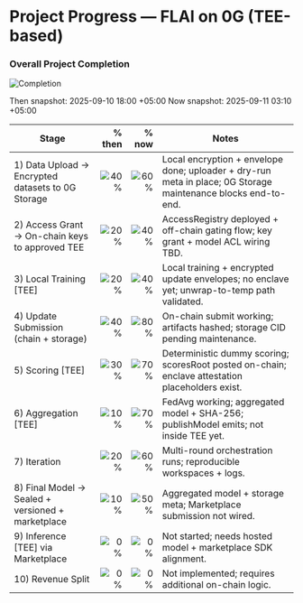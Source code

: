 # Project Progress — FLAI on 0G (TEE-based)

<!-- OVERALL_START -->
### Overall Project Completion
![Completion](https://img.shields.io/badge/completion-40%25-orange)
<!-- OVERALL_END -->

Then snapshot: 2025-09-10 18:00 +05:00
Now snapshot:  2025-09-11 03:10 +05:00

| Stage | % then | % now | Notes |
|---|---:|---:|---|
| 1) Data Upload → Encrypted datasets to 0G Storage | ![40%](https://img.shields.io/badge/-40%25-orange) | ![60%](https://img.shields.io/badge/-60%25-yellow) | Local encryption + envelope done; uploader + dry-run meta in place; 0G Storage maintenance blocks end-to-end. |
| 2) Access Grant → On-chain keys to approved TEE | ![20%](https://img.shields.io/badge/-20%25-red) | ![40%](https://img.shields.io/badge/-40%25-orange) | AccessRegistry deployed + off-chain gating flow; key grant + model ACL wiring TBD. |
| 3) Local Training [TEE] | ![20%](https://img.shields.io/badge/-20%25-red) | ![40%](https://img.shields.io/badge/-40%25-orange) | Local training + encrypted update envelopes; no enclave yet; unwrap-to-temp path validated. |
| 4) Update Submission (chain + storage) | ![40%](https://img.shields.io/badge/-40%25-orange) | ![80%](https://img.shields.io/badge/-80%25-yellowgreen) | On-chain submit working; artifacts hashed; storage CID pending maintenance. |
| 5) Scoring [TEE] | ![30%](https://img.shields.io/badge/-30%25-orange) | ![70%](https://img.shields.io/badge/-70%25-yellow) | Deterministic dummy scoring; scoresRoot posted on-chain; enclave attestation placeholders exist. |
| 6) Aggregation [TEE] | ![10%](https://img.shields.io/badge/-10%25-red) | ![70%](https://img.shields.io/badge/-70%25-yellow) | FedAvg working; aggregated model + SHA-256; publishModel emits; not inside TEE yet. |
| 7) Iteration | ![20%](https://img.shields.io/badge/-20%25-red) | ![60%](https://img.shields.io/badge/-60%25-yellow) | Multi-round orchestration runs; reproducible workspaces + logs. |
| 8) Final Model → Sealed + versioned + marketplace | ![10%](https://img.shields.io/badge/-10%25-red) | ![50%](https://img.shields.io/badge/-50%25-yellow) | Aggregated model + storage meta; Marketplace submission not wired. |
| 9) Inference [TEE] via Marketplace | ![0%](https://img.shields.io/badge/-0%25-red) | ![0%](https://img.shields.io/badge/-0%25-red) | Not started; needs hosted model + marketplace SDK alignment. |
| 10) Revenue Split | ![0%](https://img.shields.io/badge/-0%25-red) | ![0%](https://img.shields.io/badge/-0%25-red) | Not implemented; requires additional on-chain logic. |
